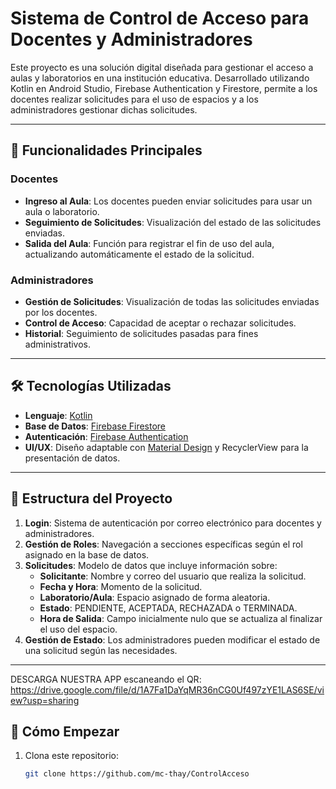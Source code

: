 # Sistema de Control de Acceso para Docentes y Administradores

Este proyecto es una solución digital diseñada para gestionar el acceso a aulas y laboratorios en una institución educativa. Desarrollado utilizando Kotlin en Android Studio, Firebase Authentication y Firestore, permite a los docentes realizar solicitudes para el uso de espacios y a los administradores gestionar dichas solicitudes.

---

## 🚀 Funcionalidades Principales

### Docentes
- **Ingreso al Aula**: Los docentes pueden enviar solicitudes para usar un aula o laboratorio.  
- **Seguimiento de Solicitudes**: Visualización del estado de las solicitudes enviadas.  
- **Salida del Aula**: Función para registrar el fin de uso del aula, actualizando automáticamente el estado de la solicitud.

### Administradores
- **Gestión de Solicitudes**: Visualización de todas las solicitudes enviadas por los docentes.  
- **Control de Acceso**: Capacidad de aceptar o rechazar solicitudes.  
- **Historial**: Seguimiento de solicitudes pasadas para fines administrativos.

---

## 🛠️ Tecnologías Utilizadas
- **Lenguaje**: [Kotlin](https://kotlinlang.org/)  
- **Base de Datos**: [Firebase Firestore](https://firebase.google.com/products/firestore)  
- **Autenticación**: [Firebase Authentication](https://firebase.google.com/products/auth)  
- **UI/UX**: Diseño adaptable con [Material Design](https://material.io/) y RecyclerView para la presentación de datos.

---

## 📂 Estructura del Proyecto
1. **Login**: Sistema de autenticación por correo electrónico para docentes y administradores.
2. **Gestión de Roles**: Navegación a secciones específicas según el rol asignado en la base de datos.
3. **Solicitudes**: Modelo de datos que incluye información sobre:
   - **Solicitante**: Nombre y correo del usuario que realiza la solicitud.
   - **Fecha y Hora**: Momento de la solicitud.
   - **Laboratorio/Aula**: Espacio asignado de forma aleatoria.
   - **Estado**: PENDIENTE, ACEPTADA, RECHAZADA o TERMINADA.
   - **Hora de Salida**: Campo inicialmente nulo que se actualiza al finalizar el uso del espacio.
4. **Gestión de Estado**: Los administradores pueden modificar el estado de una solicitud según las necesidades.

---
DESCARGA NUESTRA APP escaneando el QR:
https://drive.google.com/file/d/1A7Fa1DaYqMR36nCG0Uf497zYE1LAS6SE/view?usp=sharing
## 📑 Cómo Empezar
1. Clona este repositorio:
   ```bash
   git clone https://github.com/mc-thay/ControlAcceso
